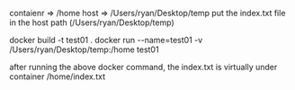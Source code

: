 contaienr => /home
host => /Users/ryan/Desktop/temp
put the index.txt file in the host path (/Users/ryan/Desktop/temp)

docker build -t test01 .
docker run --name=test01 -v /Users/ryan/Desktop/temp:/home test01

after running the above docker command,
the index.txt is virtually under container /home/index.txt
